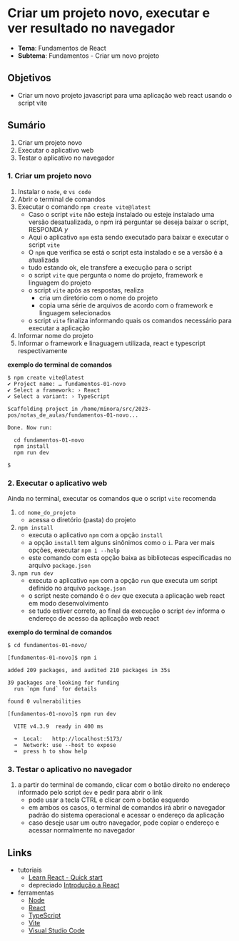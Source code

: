 # Criar um projeto novo, executar e ver resultado no navegador
- **Tema**: Fundamentos de React
- **Subtema**: Fundamentos - Criar um novo projeto

## Objetivos
- Criar um novo projeto javascript para uma aplicação web react usando o script vite

## Sumário
1. Criar um projeto novo
2. Executar o aplicativo web
3. Testar o aplicativo no navegador

### 1. Criar um projeto novo
1. Instalar o `node`, e `vs code`
2. Abrir o terminal de comandos
3. Executar o comando `npm create vite@latest`
   - Caso o script `vite` não esteja instalado ou esteje instalado uma versão desatualizada, o npm irá perguntar se deseja baixar o script, RESPONDA _y_ 
   - Aqui o aplicativo `npm` esta sendo executado para baixar e executar o script `vite`
   - O `npm` que verifica se está o script esta instalado e se a versão é a atualizada
   - tudo estando ok, ele transfere a execução para o script
   - o script `vite` que pergunta o nome do projeto, framework e linguagem do projeto
   - o script `vite` após as respostas, realiza
     - cria um diretório com o nome do projeto
     - copia uma série de arquivos de acordo com o framework e linguagem selecionados
   - o script `vite` finaliza informando quais os comandos necessário para executar a aplicação
5. Informar nome do projeto
6. Informar o framework e linaguagem utilizada, react e typescript respectivamente

**exemplo do terminal de comandos**
```console
$ npm create vite@latest
✔ Project name: … fundamentos-01-novo
✔ Select a framework: › React
✔ Select a variant: › TypeScript

Scaffolding project in /home/minora/src/2023-pos/notas_de_aulas/fundamentos-01-novo...

Done. Now run:

  cd fundamentos-01-novo
  npm install
  npm run dev

$
```

### 2. Executar o aplicativo web
Ainda no terminal, executar os comandos que o script `vite` recomenda
1. `cd nome_do_projeto`
   - acessa o diretório (pasta) do projeto
3. `npm install`
   - executa o aplicativo `npm` com a opção `install`
   - a opção `install` tem alguns sinônimos como o `i`. Para ver mais opções, executar `npm i --help`
   - este comando com esta opção baixa as bibliotecas especificadas no arquivo `package.json`
5. `npm run dev`
   - executa o aplicativo `npm` com a opção `run` que executa um script definido no arquivo `package.json`
   - o script neste comando é o `dev` que executa a aplicação web react em modo desenvolvimento
   - se tudo estiver correto, ao final da execução o script `dev` informa o endereço de acesso da aplicação web react

**exemplo do terminal de comandos**
```console
$ cd fundamentos-01-novo/

[fundamentos-01-novo]$ npm i

added 209 packages, and audited 210 packages in 35s

39 packages are looking for funding
  run `npm fund` for details

found 0 vulnerabilities

[fundamentos-01-novo]$ npm run dev

  VITE v4.3.9  ready in 400 ms

  ➜  Local:   http://localhost:5173/
  ➜  Network: use --host to expose
  ➜  press h to show help

```

### 3. Testar o aplicativo no navegador
1. a partir do terminal de comando, clicar com o botão direito no endereço informado pelo script `dev` e pedir para abrir o link
   - pode usar a tecla CTRL e clicar com o botão esquerdo
   - em ambos os casos, o terminal de comandos irá abrir o navegador padrão do sistema operacional e acessar o endereço da aplicação
   - caso deseje usar um outro navegador, pode copiar o endereço e acessar normalmente no navegador

## Links
- tutoriais
  - [Learn React - Quick start](https://react.dev/learn)
  - depreciado [Introdução a React](https://pt-br.legacy.reactjs.org/docs/getting-started.html)
- ferramentas
  - [Node](https://nodejs.org/en)
  - [React](https://react.dev/)
  - [TypeScript](https://www.typescriptlang.org/)
  - [Vite](https://vitejs.dev/)
  - [Visual Studio Code](https://code.visualstudio.com/)
